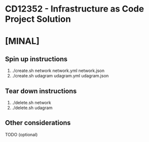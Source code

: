 # CD12352 - Infrastructure as Code Project Solution
# [MINAL]

## Spin up instructions
1) ./create.sh network network.yml network.json
2) ./create.sh udagram udagram.yml udagram.json


## Tear down instructions
1) ./delete.sh network
2) ./delete.sh udagram

## Other considerations
TODO (optional)